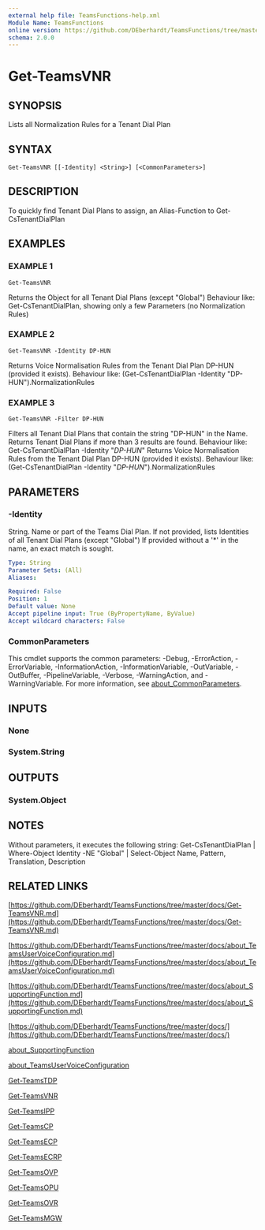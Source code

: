 ```yaml
---
external help file: TeamsFunctions-help.xml
Module Name: TeamsFunctions
online version: https://github.com/DEberhardt/TeamsFunctions/tree/master/docs/Get-TeamsVNR.md
schema: 2.0.0
---
```


# Get-TeamsVNR

## SYNOPSIS
Lists all Normalization Rules for a Tenant Dial Plan

## SYNTAX

```
Get-TeamsVNR [[-Identity] <String>] [<CommonParameters>]
```

## DESCRIPTION
To quickly find Tenant Dial Plans to assign, an Alias-Function to Get-CsTenantDialPlan

## EXAMPLES

### EXAMPLE 1
```
Get-TeamsVNR
```

Returns the Object for all Tenant Dial Plans (except "Global")
Behaviour like: Get-CsTenantDialPlan, showing only a few Parameters (no Normalization Rules)

### EXAMPLE 2
```
Get-TeamsVNR -Identity DP-HUN
```

Returns Voice Normalisation Rules from the Tenant Dial Plan DP-HUN (provided it exists).
Behaviour like: (Get-CsTenantDialPlan -Identity "DP-HUN").NormalizationRules

### EXAMPLE 3
```
Get-TeamsVNR -Filter DP-HUN
```

Filters all Tenant Dial Plans that contain the string "DP-HUN" in the Name.
Returns Tenant Dial Plans if more than 3 results are found.
Behaviour like: Get-CsTenantDialPlan -Identity "*DP-HUN*"
Returns Voice Normalisation Rules from the Tenant Dial Plan DP-HUN (provided it exists).
Behaviour like: (Get-CsTenantDialPlan -Identity "*DP-HUN*").NormalizationRules

## PARAMETERS

### -Identity
String.
Name or part of the Teams Dial Plan.
If not provided, lists Identities of all Tenant Dial Plans (except "Global")
If provided without a '*' in the name, an exact match is sought.

```yaml
Type: String
Parameter Sets: (All)
Aliases:

Required: False
Position: 1
Default value: None
Accept pipeline input: True (ByPropertyName, ByValue)
Accept wildcard characters: False
```

### CommonParameters
This cmdlet supports the common parameters: -Debug, -ErrorAction, -ErrorVariable, -InformationAction, -InformationVariable, -OutVariable, -OutBuffer, -PipelineVariable, -Verbose, -WarningAction, and -WarningVariable. For more information, see [about_CommonParameters](http://go.microsoft.com/fwlink/?LinkID=113216).

## INPUTS

### None
### System.String
## OUTPUTS

### System.Object
## NOTES
Without parameters, it executes the following string:
Get-CsTenantDialPlan | Where-Object Identity -NE "Global" | Select-Object Name, Pattern, Translation, Description

## RELATED LINKS

[https://github.com/DEberhardt/TeamsFunctions/tree/master/docs/Get-TeamsVNR.md](https://github.com/DEberhardt/TeamsFunctions/tree/master/docs/Get-TeamsVNR.md)

[https://github.com/DEberhardt/TeamsFunctions/tree/master/docs/about_TeamsUserVoiceConfiguration.md](https://github.com/DEberhardt/TeamsFunctions/tree/master/docs/about_TeamsUserVoiceConfiguration.md)

[https://github.com/DEberhardt/TeamsFunctions/tree/master/docs/about_SupportingFunction.md](https://github.com/DEberhardt/TeamsFunctions/tree/master/docs/about_SupportingFunction.md)

[https://github.com/DEberhardt/TeamsFunctions/tree/master/docs/](https://github.com/DEberhardt/TeamsFunctions/tree/master/docs/)

[about_SupportingFunction]()

[about_TeamsUserVoiceConfiguration]()

[Get-TeamsTDP]()

[Get-TeamsVNR]()

[Get-TeamsIPP]()

[Get-TeamsCP]()

[Get-TeamsECP]()

[Get-TeamsECRP]()

[Get-TeamsOVP]()

[Get-TeamsOPU]()

[Get-TeamsOVR]()

[Get-TeamsMGW]()

